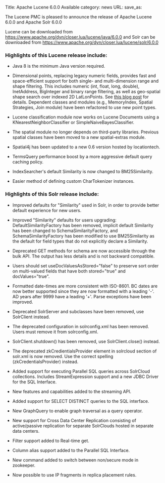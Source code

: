 Title: Apache Lucene 6.0.0 Available
category: news
URL: 
save_as: 

The Lucene PMC is pleased to announce the release of Apache Lucene 6.0.0 and Apache Solr 6.0.0

Lucene can be downloaded from <https://www.apache.org/dyn/closer.lua/lucene/java/6.0.0>
and Solr can be downloaded from <https://www.apache.org/dyn/closer.lua/lucene/solr/6.0.0>

### Highlights of this Lucene release include:

  * Java 8 is the minimum Java version required.

  * Dimensional points, replacing legacy numeric fields, provides fast and space-efficient support for both single- and multi-dimension range and shape filtering.  This includes numeric (int, float, long, double), InetAddress, BigInteger and binary range filtering, as well as geo-spatial shape search over indexed 2D LatLonPoints.  See [this blog post](https://www.elastic.co/blog/lucene-points-6.0) for details.  Dependent classes and modules (e.g., MemoryIndex, Spatial Strategies, Join module) have been refactored to use new point types.

  * Lucene classification module now works on Lucene Documents using a KNearestNeighborClassifier or SimpleNaiveBayesClassifier.

  * The spatial module no longer depends on third-party libraries. Previous spatial classes have been moved to a new spatial-extras module.

  * Spatial4j has been updated to a new 0.6 version hosted by locationtech.

  * TermsQuery performance boost by a more aggressive default query caching policy.

  * IndexSearcher's default Similarity is now changed to BM25Similarity.

  * Easier method of defining custom CharTokenizer instances.

### Highlights of this Solr release include:

  * Improved defaults for "Similarity" used in Solr, in order to provide better default experience for new users.

  * Improved "Similarity" defaults for users upgrading: DefaultSimilarityFactory has been removed, implicit default Similarity has been changed to SchemaSimilarityFactory, and SchemaSimilarityFactory has been modified to use BM25Similarity as the default for field types that do not explicitly declare a Similarity.

  * Deprecated GET methods for schema are now accessible through the bulk API. The output has less details and is not backward compatible.

  * Users should set useDocValuesAsStored="false" to preserve sort order on multi-valued fields that have both stored="true" and docValues="true".

  * Formatted date-times are more consistent with ISO-8601. BC dates are now better supported since they are now formatted with a leading '-'. AD years after 9999 have a leading '+'. Parse exceptions have been improved.

  * Deprecated SolrServer and subclasses have been removed, use SolrClient instead.

  * The deprecated <nrtMode> configuration in solrconfig.xml has been removed. Users must remove it from solrconfig.xml.

  * SolrClient.shutdown() has been removed, use SolrClient.close() instead.

  * The deprecated zkCredientialsProvider element in solrcloud section of solr.xml is now removed. Use the correct spelling (zkCredentialsProvider) instead.

  * Added support for executing Parallel SQL queries across SolrCloud collections. Includes StreamExpression support and a new JDBC Driver for the SQL Interface.

  * New features and capabilities added to the streaming API.

  * Added support for SELECT DISTINCT queries to the SQL interface.

  * New GraphQuery to enable graph traversal as a query operator.

  * New support for Cross Data Center Replication consisting of active/passive replication for separate SolrClouds hosted in separate data centers.

  * Filter support added to Real-time get.

  * Column alias support added to the Parallel SQL Interface.

  * New command added to switch between non/secure mode in zookeeper.

  * Now possible to use IP fragments in replica placement rules.

